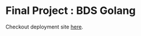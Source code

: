 # Final Project : BDS Golang
Checkout deployment site [here](https://github.com/mahfudin-ug/Final-Project-BDS-Sanbercode-Golang-Batch-28).

